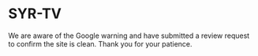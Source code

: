 # SYR-TV
We are aware of the Google warning and have submitted a review request to confirm the site is clean. Thank you for your patience.
